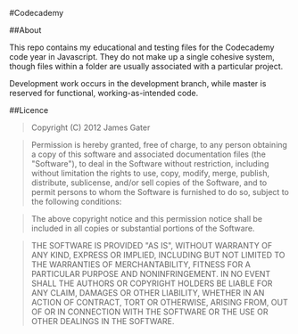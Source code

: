 #Codecademy

##About

This repo contains my educational and testing files for the Codecademy code year in Javascript. They do not make up
a single cohesive system, though files within a folder are usually associated with a particular project.

Development work occurs in the development branch, while master is reserved for functional, working-as-intended code.

##Licence

> Copyright (C) 2012 James Gater

> Permission is hereby granted, free of charge, to any person obtaining a copy of this software and associated documentation files (the "Software"), to deal in the Software without restriction, including without limitation the rights to use, copy, modify, merge, publish, distribute, sublicense, and/or sell copies of the Software, and to permit persons to whom the Software is furnished to do so, subject to the following conditions:

> The above copyright notice and this permission notice shall be included in all copies or substantial portions of the Software.

> THE SOFTWARE IS PROVIDED "AS IS", WITHOUT WARRANTY OF ANY KIND, EXPRESS OR IMPLIED, INCLUDING BUT NOT LIMITED TO THE WARRANTIES OF MERCHANTABILITY, FITNESS FOR A PARTICULAR PURPOSE AND NONINFRINGEMENT. IN NO EVENT SHALL THE AUTHORS OR COPYRIGHT HOLDERS BE LIABLE FOR ANY CLAIM, DAMAGES OR OTHER LIABILITY, WHETHER IN AN ACTION OF CONTRACT, TORT OR OTHERWISE, ARISING FROM, OUT OF OR IN CONNECTION WITH THE SOFTWARE OR THE USE OR OTHER DEALINGS IN THE SOFTWARE.
